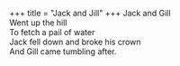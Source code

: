 +++
title = "Jack and Jill"
+++
Jack and Gill  
Went up the hill  
To fetch a pail of water  
Jack fell down and broke his crown  
And Gill came tumbling after.  